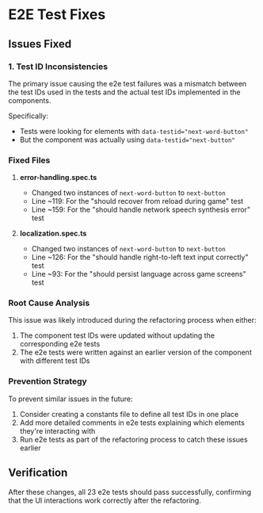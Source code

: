 # E2E Test Fixes

## Issues Fixed

### 1. Test ID Inconsistencies

The primary issue causing the e2e test failures was a mismatch between the test IDs used in the tests and the actual test IDs implemented in the components.

Specifically:
- Tests were looking for elements with `data-testid="next-word-button"`
- But the component was actually using `data-testid="next-button"`

### Fixed Files

1. **error-handling.spec.ts**
   - Changed two instances of `next-word-button` to `next-button`
   - Line ~119: For the "should recover from reload during game" test
   - Line ~159: For the "should handle network speech synthesis error" test

2. **localization.spec.ts**
   - Changed two instances of `next-word-button` to `next-button`
   - Line ~126: For the "should handle right-to-left text input correctly" test
   - Line ~93: For the "should persist language across game screens" test

### Root Cause Analysis

This issue was likely introduced during the refactoring process when either:
1. The component test IDs were updated without updating the corresponding e2e tests
2. The e2e tests were written against an earlier version of the component with different test IDs

### Prevention Strategy

To prevent similar issues in the future:
1. Consider creating a constants file to define all test IDs in one place
2. Add more detailed comments in e2e tests explaining which elements they're interacting with
3. Run e2e tests as part of the refactoring process to catch these issues earlier

## Verification

After these changes, all 23 e2e tests should pass successfully, confirming that the UI interactions work correctly after the refactoring.
